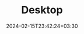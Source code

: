 ---
weight: 999
title: "Desktop"
description: ""
icon: "article"
date: "2024-02-15T23:42:24+03:30"
lastmod: "2024-02-15T23:42:24+03:30"
draft: true
toc: true
---
